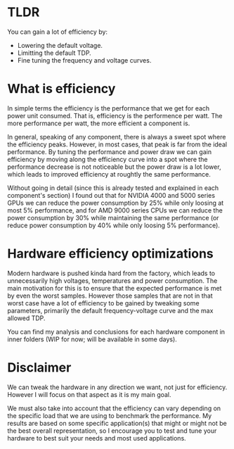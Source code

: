 # TLDR
You can gain a lot of efficiency by:
- Lowering the default voltage.
- Limitting the default TDP.
- Fine tuning the frequency and voltage curves.

# What is efficiency
In simple terms the efficiency is the performance that we get for each power unit consumed. That is, efficiency is the performence per watt. The more performance per watt, the more efficient a component is.

In general, speaking of any component, there is always a sweet spot where the efficiency peaks.
However, in most cases, that peak is far from the ideal performance.
By tuning the performance and power draw we can gain efficiency by moving along the efficiency curve into a spot where the performance decrease is not noticeable but the power draw is a lot lower, which leads to improved efficiency at roughtly the same performance.

Without going in detail (since this is already tested and explained in each component's section) I found out that for NVIDIA 4000 and 5000 series GPUs we can reduce the power consumption by 25% while only loosing at most 5% performance, and for AMD 9000 series CPUs we can reduce the power consumption by 30% while maintaining the same performance (or reduce power consumption by 40% while only loosing 5% performance).

# Hardware efficiency optimizations
Modern hardware is pushed kinda hard from the factory, which leads to unnecessarily high voltages, temperatures and power consumption. The main motivation for this is to ensure that the expected performance is met by even the worst samples. However those samples that are not in that worst case have a lot of efficiency to be gained by tweaking some parameters, primarily the default frequency-voltage curve and the max allowed TDP.

You can find my analysis and conclusions for each hardware component in inner folders (WIP for now; will be available in some days).

# Disclaimer
We can tweak the hardware in any direction we want, not just for efficiency. However I will focus on that aspect as it is my main goal.

We must also take into account that the efficiency can vary depending on the specific load that we are using to benchmark the performance. My results are based on some specific application(s) that might or might not be the best overall representation, so I encourage you to test and tune your hardware to best suit your needs and most used applications.
